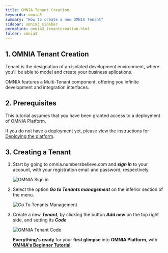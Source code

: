 ```yaml
---
title: OMNIA Tenant Creation
keywords: omnia3
summary: "How to create a new OMNIA Tenant"
sidebar: omnia3_sidebar
permalink: omnia3_tenantcreation.html
folder: omnia3
---
```


## 1. OMNIA Tenant Creation

Tenant is the designation of an isolated development environment, where you'll be able to model and create your business aplications. 

OMNIA features a Multi-Tenant component, offering you infinite development and integration interfaces. 

## 2. Prerequisites

This tutorial assumes that you have been granted access to a deployment of OMNIA Platform.

If you do not have a deployment yet, please view the instructions for [Deploying the platform](http://docs.numbersbelieve.com/omnia3_deploymenttutorial.html).

## 3. Creating a Tenant

1. Start by going to omnia.numbersbelieve.com and ***sign in*** to your account, with your registration email and password, respectively.

    ![OMNIA Sign in](https://raw.githubusercontent.com/numbersbelieve/omnia3/master/docs/tutorialPics/modelingTutorial/OMNIA%20-%20Sign%20In%20Account.PNG)

2. Select the option ***Go to Tenants management*** on the inferior section of the menu.

    ![Go To Tenants Management](/images/tutorials/tenantcreation/Application-Select-Tenant.PNG)
 
 3. Create a new ***Tenant***, by clicking the button ***Add new*** on the top right side, and setting its ***Code***

    ![OMNIA Tenant Code](/images/tutorials/tenantcreation/Management-Create-Tenant.PNG)
    
    **Everything's ready** for your **first glimpse** into **OMNIA Platform**, with [**OMNIA's Beginner Tutorial**](http://docs.numbersbelieve.com/omnia3_beginnertutorial.html).


